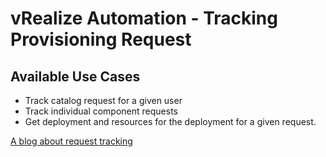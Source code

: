 # vRealize Automation - Tracking Provisioning Request

## Available Use Cases

* Track catalog request for a given user
* Track individual component requests
* Get deployment and resources for the deployment for a given request.

[A blog about request tracking](https://blogs.vmware.com/management/2015/10/self-service-apis-simplified-vrealize-automation-7-0.html)